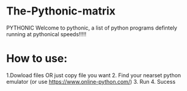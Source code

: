 # The-Pythonic-matrix
PYTHONIC
Welcome to pythonic, a list of python programs defintely running at pythonical speeds!!!!!

# How to use:
1.Dowload files OR just copy file you want
2. Find your nearset python emulator (or use https://www.online-python.com/)
3. Run
4. Sucess
